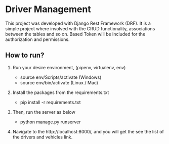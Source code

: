 # Driver Management

This project was developed with Django Rest Framework (DRF). It is a simple project where involved with the CRUD functionality, associations between the tables and so on. Based Token will be included for the authorization and permissions.

## How to run?

1. Run your desire environment, (pipenv, virtualenv, env)

   - source env/Scripts/activate (Windows)
   - source env/bin/activate (Linux / Mac)

2. Install the packages from the requirements.txt

   - pip install -r requirements.txt

3. Then, run the server as below

   - python manage.py runserver

4. Navigate to the http://localhost:8000/, and you will get the see the list of the drivers and vehicles link.
